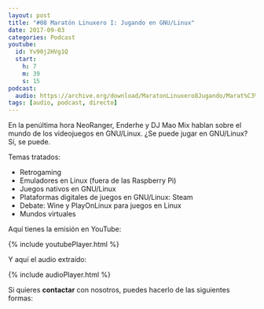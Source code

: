 ```yaml
---
layout: post
title: "#08 Maratón Linuxero I: Jugando en GNU/Linux"
date: 2017-09-03
categories: Podcast
youtube:
  id: Yv90j2HVg1Q
  start:
    h: 7
    m: 39
    s: 15
podcast:
  audio: https://archive.org/download/MaratonLinuxero8Jugando/Marat%C3%B3n%20Linuxero%208%20Jugandoen%20GNULinux
tags: [audio, podcast, directo]
---
```

En la penúltima hora NeoRanger, Enderhe y DJ Mao Mix hablan sobre el mundo de los videojuegos en GNU/Linux. ¿Se puede jugar en GNU/Linux? Sí, se puede.

Temas tratados:
* Retrogaming
* Emuladores en Linux (fuera de las Raspberry Pi)
* Juegos nativos en GNU/Linux
* Plataformas digitales de juegos en GNU/Linux: Steam
* Debate: Wine y PlayOnLinux para juegos en Linux
* Mundos virtuales

Aquí tienes la emisión en YouTube:

{% include youtubePlayer.html %}

Y aquí el audio extraído:

{% include audioPlayer.html %}

Si quieres **contactar** con nosotros, puedes hacerlo de las siguientes formas:
